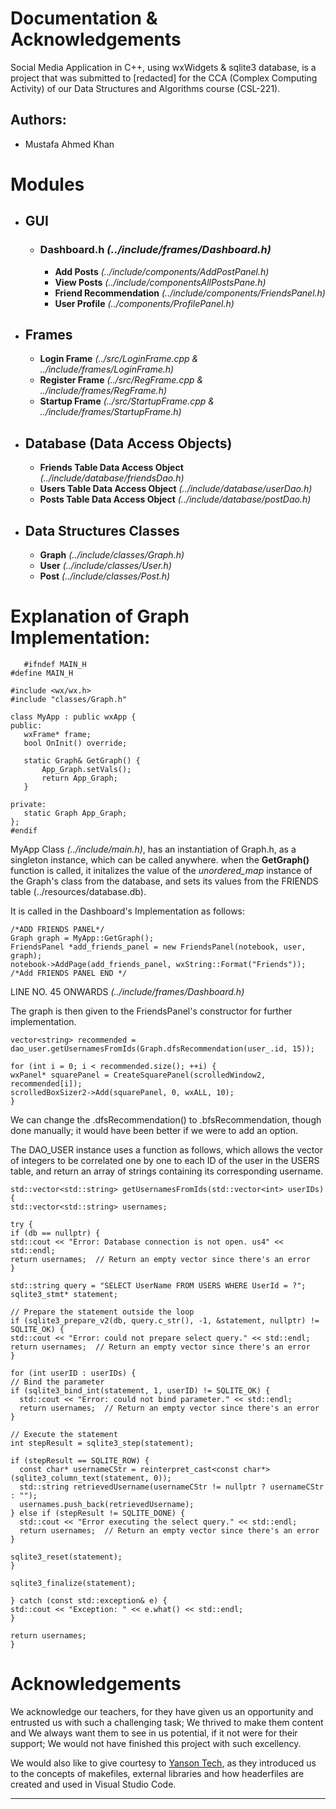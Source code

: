 Documentation & Acknowledgements
================================

Social Media Application in C++, using wxWidgets & sqlite3 database, is a project that was submitted to [redacted] for the CCA (Complex Computing Activity) of our Data Structures and Algorithms course (CSL-221).

Authors:
--------

* Mustafa Ahmed Khan

  

Modules
=======

* GUI
    ---
    
    * ### Dashboard.h _(../include/frames/Dashboard.h)_
        
        * **Add Posts** _(../include/components/AddPostPanel.h)_
        * **View Posts** _(../include/componentsAllPostsPane.h)_
        * **Friend Recommendation** _(../include/components/FriendsPanel.h)_
        * **User Profile** _(../components/ProfilePanel.h)_
* Frames
    ------
    
    * **Login Frame** _(../src/LoginFrame.cpp & ../include/frames/LoginFrame.h)_
    * **Register Frame** _(../src/RegFrame.cpp & ../include/frames/RegFrame.h)_
    * **Startup Frame** _(../src/StartupFrame.cpp & ../include/frames/StartupFrame.h)_
* Database (Data Access Objects)
    ------------------------------
    
    * **Friends Table Data Access Object** _(../include/database/friendsDao.h)_
    * **Users Table Data Access Object** _(../include/database/userDao.h)_
    * **Posts Table Data Access Object** _(../include/database/postDao.h)_
* Data Structures Classes
    -----------------------
    
    * **Graph** _(../include/classes/Graph.h)_
    * **User** _(../include/classes/User.h)_
    * **Post** _(../include/classes/Post.h)_  
          
          
        

Explanation of Graph Implementation:
====================================

       #ifndef MAIN_H
    #define MAIN_H
    
    #include <wx/wx.h>
    #include "classes/Graph.h"
    
    class MyApp : public wxApp {
    public:
       wxFrame* frame;
       bool OnInit() override;
    
       static Graph& GetGraph() {
           App_Graph.setVals();
           return App_Graph;
       }
    
    private:
       static Graph App_Graph;
    };
    #endif
    
    

MyApp Class _(../include/main.h)_, has an instantiation of Graph.h, as a singleton instance, which can be called anywhere. when the **GetGraph()** function is called, it initalizes the value of the _unordered_map_ instance of the Graph's class from the database, and sets its values from the FRIENDS table (../resources/database.db).

It is called in the Dashboard's Implementation as follows:

    /*ADD FRIENDS PANEL*/
    Graph graph = MyApp::GetGraph();
    FriendsPanel *add_friends_panel = new FriendsPanel(notebook, user, graph);
    notebook->AddPage(add_friends_panel, wxString::Format("Friends"));
    /*Add FRIENDS PANEL END */
    

LINE NO. 45 ONWARDS _(../include/frames/Dashboard.h)_

The graph is then given to the FriendsPanel's constructor for further implementation.

    vector<string> recommended = dao_user.getUsernamesFromIds(Graph.dfsRecommendation(user_.id, 15));
    
    for (int i = 0; i < recommended.size(); ++i) {  
    wxPanel* squarePanel = CreateSquarePanel(scrolledWindow2, recommended[i]);
    scrolledBoxSizer2->Add(squarePanel, 0, wxALL, 10);
    }
    

We can change the .dfsRecommendation() to .bfsRecommendation, though done manually; it would have been better if we were to add an option.

The DAO_USER instance uses a function as follows, which allows the vector of integers to be correlated one by one to each ID of the user in the USERS table, and return an array of strings containing its corresponding username.

    std::vector<std::string> getUsernamesFromIds(std::vector<int> userIDs) {
    std::vector<std::string> usernames;
    
    try {
    if (db == nullptr) {
    std::cout << "Error: Database connection is not open. us4" << std::endl;
    return usernames;  // Return an empty vector since there's an error
    }
    
    std::string query = "SELECT UserName FROM USERS WHERE UserId = ?";
    sqlite3_stmt* statement;
    
    // Prepare the statement outside the loop
    if (sqlite3_prepare_v2(db, query.c_str(), -1, &statement, nullptr) != SQLITE_OK) {
    std::cout << "Error: could not prepare select query." << std::endl;
    return usernames;  // Return an empty vector since there's an error
    }
    
    for (int userID : userIDs) {
    // Bind the parameter
    if (sqlite3_bind_int(statement, 1, userID) != SQLITE_OK) {
      std::cout << "Error: could not bind parameter." << std::endl;
      return usernames;  // Return an empty vector since there's an error
    }
    
    // Execute the statement
    int stepResult = sqlite3_step(statement);
    
    if (stepResult == SQLITE_ROW) {
      const char* usernameCStr = reinterpret_cast<const char*>(sqlite3_column_text(statement, 0));
      std::string retrievedUsername(usernameCStr != nullptr ? usernameCStr : "");
      usernames.push_back(retrievedUsername);
    } else if (stepResult != SQLITE_DONE) {
      std::cout << "Error executing the select query." << std::endl;
      return usernames;  // Return an empty vector since there's an error
    }
    
    sqlite3_reset(statement);
    }
    
    sqlite3_finalize(statement);
    
    } catch (const std::exception& e) {
    std::cout << "Exception: " << e.what() << std::endl;
    }
    
    return usernames;
    }
    

Acknowledgements
================

We acknowledge our teachers, for they have given us an opportunity and entrusted us with such a challenging task; We thrived to make them content and We always want them to see in us potential, if it not were for their support; We would not have finished this project with such excellency.

We would also like to give courtesy to [Yanson Tech](https://youtu.be/tHMGA0jIl3Y?si=SAqZZxF3-pNXq1JR), as they introduced us to the concepts of makefiles, external libraries and how headerfiles are created and used in Visual Studio Code.

* * *
